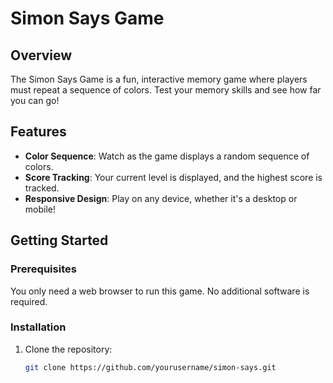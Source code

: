 # Simon Says Game

## Overview

The Simon Says Game is a fun, interactive memory game where players must repeat a sequence of colors. Test your memory skills and see how far you can go!

## Features

- **Color Sequence**: Watch as the game displays a random sequence of colors.
- **Score Tracking**: Your current level is displayed, and the highest score is tracked.
- **Responsive Design**: Play on any device, whether it's a desktop or mobile!

## Getting Started

### Prerequisites

You only need a web browser to run this game. No additional software is required.

### Installation

1. Clone the repository:
   ```bash
   git clone https://github.com/yourusername/simon-says.git